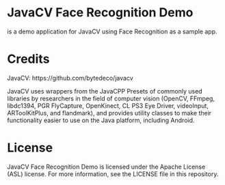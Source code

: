 <h1>JavaCV Face Recognition Demo</h1>
<p>is a demo application for JavaCV using Face Recognition as a sample app.</p>

<h1>Credits</h1>
<p>JavaCV: https://github.com/bytedeco/javacv</p>
<p>JavaCV uses wrappers from the JavaCPP Presets of commonly used libraries by researchers in the field of computer vision (OpenCV, FFmpeg, libdc1394, PGR FlyCapture, OpenKinect, CL PS3 Eye Driver, videoInput, ARToolKitPlus, and flandmark), and provides utility classes to make their functionality easier to use on the Java platform, including Android.</p>

<h1>License</h1>
<p>JavaCV Face Recognition Demo is licensed under the Apache License (ASL) license. For more information, see the LICENSE file in this repository.</p>
